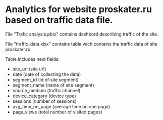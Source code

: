 # Analytics for website proskater.ru based on traffic data file.

File "Trafic analysis.pbix" contains dashbord describing traffic of the site. 

File "traffic_data.xlsx" contains table wich contains the traffic data of site proskater.ru

Table includes next fields: 
- site_url (site url)
- date (date of collecting the data)
- segment_id (id of site segment)
- segment_name (name of site segment)
- source_medium (traffic channel)
- device_category (device type)
- sessions (number of sessions)
- avg_time_on_page (average time on one page)
- page_views (total number of visited pages)

